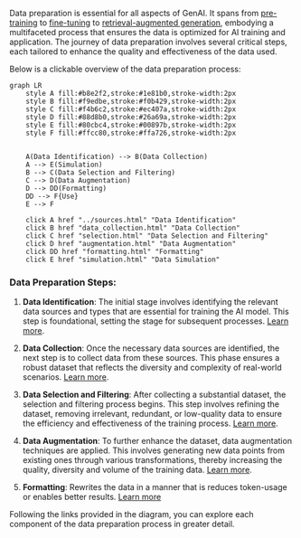 Data preparation is essential for all aspects of GenAI. It spans from [pre-training](../../architectures/training/pre-training.md) to [fine-tuning](../../architectures/training/finetuning.md) to [retrieval-augmented generation](../../agents/rag.md), embodying a multifaceted process that ensures the data is optimized for AI training and application. The journey of data preparation involves several critical steps, each tailored to enhance the quality and effectiveness of the data used.

Below is a clickable overview of the data preparation process: 

```mermaid
graph LR
    style A fill:#b8e2f2,stroke:#1e81b0,stroke-width:2px
    style B fill:#f9edbe,stroke:#f0b429,stroke-width:2px
    style C fill:#f4b6c2,stroke:#ec407a,stroke-width:2px
    style D fill:#88d8b0,stroke:#26a69a,stroke-width:2px
    style E fill:#80cbc4,stroke:#00897b,stroke-width:2px
    style F fill:#ffcc80,stroke:#ffa726,stroke-width:2px


    A(Data Identification) --> B(Data Collection)
    A --> E(Simulation)
    B --> C(Data Selection and Filtering)
    C --> D(Data Augmentation)
    D --> DD(Formatting)
    DD --> F{Use}
    E --> F

    click A href "../sources.html" "Data Identification"
    click B href "data_collection.html" "Data Collection"
    click C href "selection.html" "Data Selection and Filtering"
    click D href "augmentation.html" "Data Augmentation"
    click DD href "formatting.html" "Formatting"
    click E href "simulation.html" "Data Simulation"

```

### Data Preparation Steps:

1. **Data Identification**: The initial stage involves identifying the relevant data sources and types that are essential for training the AI model. This step is foundational, setting the stage for subsequent processes. [Learn more](../sources.md).

2. **Data Collection**: Once the necessary data sources are identified, the next step is to collect data from these sources. This phase ensures a robust dataset that reflects the diversity and complexity of real-world scenarios. [Learn more](collection.md).

3. **Data Selection and Filtering**: After collecting a substantial dataset, the selection and filtering process begins. This step involves refining the dataset, removing irrelevant, redundant, or low-quality data to ensure the efficiency and effectiveness of the training process. [Learn more](selection.md).

4. **Data Augmentation**: To further enhance the dataset, data augmentation techniques are applied. This involves generating new data points from existing ones through various transformations, thereby increasing the quality, diversity and volume of the training data. [Learn more](augmentation.md).

5. **Formatting**: Rewrites the data in a manner that is reduces token-usage or enables better results. [Learn more](formatting.md)

Following the links provided in the diagram, you can explore each component of the data preparation process in greater detail.
